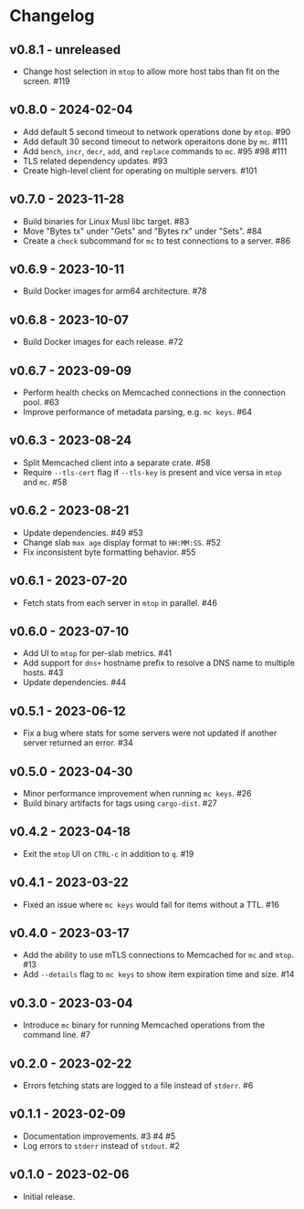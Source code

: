 # Changelog

## v0.8.1 - unreleased

- Change host selection in `mtop` to allow more host tabs than fit on the
  screen. #119

## v0.8.0 - 2024-02-04

- Add default 5 second timeout to network operations done by `mtop`. #90
- Add default 30 second timeout to network operaitons done by `mc`. #111
- Add `bench`, `incr`, `decr`, `add`, and `replace` commands to `mc`. #95 #98 #111
- TLS related dependency updates. #93
- Create high-level client for operating on multiple servers. #101

## v0.7.0 - 2023-11-28

- Build binaries for Linux Musl libc target. #83
- Move "Bytes tx" under "Gets" and "Bytes rx" under "Sets". #84
- Create a `check` subcommand for `mc` to test connections to a server. #86

## v0.6.9 - 2023-10-11

- Build Docker images for arm64 architecture. #78

## v0.6.8 - 2023-10-07

- Build Docker images for each release. #72

## v0.6.7 - 2023-09-09

- Perform health checks on Memcached connections in the connection pool. #63
- Improve performance of metadata parsing, e.g. `mc keys`. #64

## v0.6.3 - 2023-08-24

- Split Memcached client into a separate crate. #58
- Require `--tls-cert` flag if `--tls-key` is present and vice versa in `mtop` and `mc`. #58

## v0.6.2 - 2023-08-21

- Update dependencies. #49 #53
- Change slab `max age` display format to `HH:MM:SS`. #52
- Fix inconsistent byte formatting behavior. #55

## v0.6.1 - 2023-07-20

- Fetch stats from each server in `mtop` in parallel. #46

## v0.6.0 - 2023-07-10

- Add UI to `mtop` for per-slab metrics. #41
- Add support for `dns+` hostname prefix to resolve a DNS name to multiple hosts. #43
- Update dependencies. #44

## v0.5.1 - 2023-06-12

- Fix a bug where stats for some servers were not updated if another server returned an error. #34

## v0.5.0 - 2023-04-30

- Minor performance improvement when running `mc keys`. #26
- Build binary artifacts for tags using `cargo-dist`. #27

## v0.4.2 - 2023-04-18

- Exit the `mtop` UI on `CTRL-c` in addition to `q`. #19

## v0.4.1 - 2023-03-22

- Fixed an issue where `mc keys` would fail for items without a TTL. #16

## v0.4.0 - 2023-03-17

- Add the ability to use mTLS connections to Memcached for `mc` and `mtop`. #13
- Add `--details` flag to `mc keys` to show item expiration time and size. #14

## v0.3.0 - 2023-03-04

- Introduce `mc` binary for running Memcached operations from the command line. #7

## v0.2.0 - 2023-02-22

- Errors fetching stats are logged to a file instead of `stderr`. #6

## v0.1.1 - 2023-02-09

- Documentation improvements. #3 #4 #5
- Log errors to `stderr` instead of `stdout`. #2

## v0.1.0 - 2023-02-06

- Initial release.
